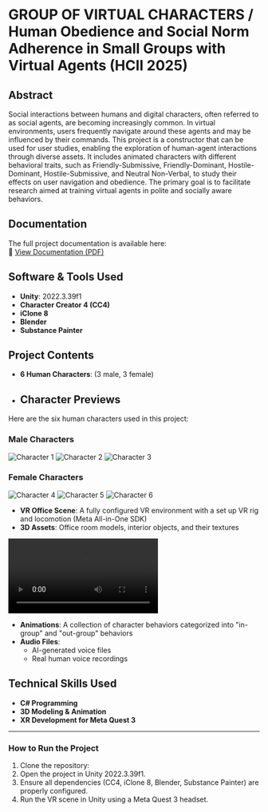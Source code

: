 # GROUP OF VIRTUAL CHARACTERS / Human Obedience and Social Norm Adherence in Small Groups with Virtual Agents (HCII 2025)

## Abstract

Social interactions between humans and digital characters, often referred to as social agents, are becoming increasingly common. In virtual environments, users frequently navigate around these agents and may be influenced by their commands. This project is a constructor that can be used for user studies, enabling the exploration of human-agent interactions through diverse assets. It includes animated characters with different behavioral traits, such as Friendly-Submissive, Friendly-Dominant, Hostile-Dominant, Hostile-Submissive, and Neutral Non-Verbal, to study their effects on user navigation and obedience. The primary goal is to facilitate research aimed at training virtual agents in polite and socially aware behaviors.

## Documentation

The full project documentation is available here:  
📄 [View Documentation (PDF)]([https://github.com/your-username/your-repo-name/blob/main/documentation.pdf?raw=true](https://github.com/MaryAusht/GroupOfVirtualCharacters_Human_Obedience_and_Social_Norm_Adherence_in_Small_Groups/blob/main/Assets/Documentation/documentation_GROUP%20OF%20VIRTUAL%20AGENTS.pdf))


## Software & Tools Used

- **Unity**: 2022.3.39f1
- **Character Creator 4 (CC4)**
- **iClone 8**
- **Blender**
- **Substance Painter**

## Project Contents

- **6 Human Characters**: (3 male, 3 female)&#x20;
- ## Character Previews

Here are the six human characters used in this project:

### Male Characters
![Character 1](./Assets/Characters/Portraits/Kevin.png)
![Character 2](./Assets/Characters/Portraits/Carl.png)
![Character 3](./Assets/Characters/Portraits/Tony.png)

### Female Characters
![Character 4](./Assets/Characters/Portraits/Camilla.png)
![Character 5](./Assets/Characters/Portraits/Emi.png)
![Character 6](./Assets/Characters/Portraits/Susane.png)

- **VR Office Scene**: A fully configured VR environment with a set up VR rig and locomotion (Meta All-in-One SDK)
- **3D Assets**: Office room models, interior objects, and their textures
  
![Video](./Assets/Characters/Video/short_talk.mp4)

- **Animations**: A collection of character behaviors categorized into "in-group" and "out-group" behaviors
- **Audio Files**:
  - AI-generated voice files
  - Real human voice recordings

## Technical Skills Used

- **C# Programming**
- **3D Modeling & Animation**
- **XR Development for Meta Quest 3**

---

### How to Run the Project

1. Clone the repository:
2. Open the project in Unity 2022.3.39f1.
3. Ensure all dependencies (CC4, iClone 8, Blender, Substance Painter) are properly configured.
4. Run the VR scene in Unity using a Meta Quest 3 headset.

&#x20;

